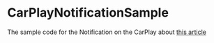 # CarPlayNotificationSample

The sample code for the Notification on the CarPlay about [this article](https://zenn.dev/horiuchi/articles/b95948c43210b0)

